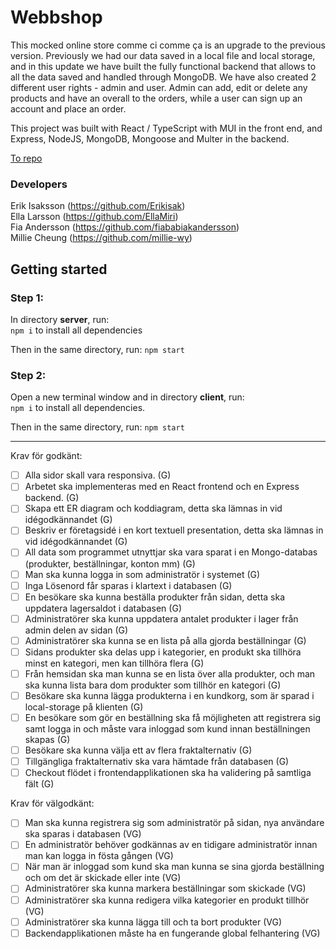 # Webbshop

This mocked online store comme ci comme ça is an upgrade to the previous version. Previously we had our data saved in a local file and local storage, and in this update we have built the fully functional backend that allows to all the data saved and handled through MongoDB. We have also created 2 different user rights - admin and user. Admin can add, edit or delete any products and have an overall to the orders, while a user can sign up an account and place an order.

This project was built with React / TypeScript with MUI in the front end, and Express, NodeJS, MongoDB, Mongoose and Multer in the backend.

[To repo](https://github.com/millie-wy/slutprojekt-webbshop "Webbshop")

### Developers

Erik Isaksson (https://github.com/Erikisak) </br>
Ella Larsson (https://github.com/EllaMiri) </br>
Fia Andersson (https://github.com/fiababiakandersson) </br>
Millie Cheung (https://github.com/millie-wy)

## Getting started

### Step 1:

In directory **server**, run:  
`npm i` to install all dependencies

Then in the same directory, run: `npm start`

### Step 2:

Open a new terminal window and in directory **client**, run:  
`npm i` to install all dependencies.

Then in the same directory, run: `npm start`

---

Krav för godkänt:

- [ ] Alla sidor skall vara responsiva. (G)
- [ ] Arbetet ska implementeras med en React frontend och en Express backend. (G)
- [ ] Skapa ett ER diagram och koddiagram, detta ska lämnas in vid idégodkännandet (G)
- [ ] Beskriv er företagsidé i en kort textuell presentation, detta ska lämnas in vid idégodkännandet (G)
- [ ] All data som programmet utnyttjar ska vara sparat i en Mongo-databas (produkter, beställningar, konton mm) (G)
- [ ] Man ska kunna logga in som administratör i systemet (G)
- [ ] Inga Lösenord får sparas i klartext i databasen (G)
- [ ] En besökare ska kunna beställa produkter från sidan, detta ska uppdatera lagersaldot i databasen (G)
- [ ] Administratörer ska kunna uppdatera antalet produkter i lager från admin delen av sidan (G)
- [ ] Administratörer ska kunna se en lista på alla gjorda beställningar (G)
- [ ] Sidans produkter ska delas upp i kategorier, en produkt ska tillhöra minst en kategori, men kan tillhöra flera (G)
- [ ] Från hemsidan ska man kunna se en lista över alla produkter, och man ska kunna lista bara dom produkter som tillhör en kategori (G)
- [ ] Besökare ska kunna lägga produkterna i en kundkorg, som är sparad i local-storage på klienten (G)
- [ ] En besökare som gör en beställning ska få möjligheten att registrera sig samt logga in och måste vara inloggad som kund innan beställningen skapas (G)
- [ ] Besökare ska kunna välja ett av flera fraktalternativ (G)
- [ ] Tillgängliga fraktalternativ ska vara hämtade från databasen (G)
- [ ] Checkout flödet i frontendapplikationen ska ha validering på samtliga fält (G)

Krav för välgodkänt:

- [ ] Man ska kunna registrera sig som administratör på sidan, nya användare ska sparas i databasen (VG)
- [ ] En administratör behöver godkännas av en tidigare administratör innan man kan logga in fösta gången (VG)
- [ ] När man är inloggad som kund ska man kunna se sina gjorda beställning och om det är skickade eller inte (VG)
- [ ] Administratörer ska kunna markera beställningar som skickade (VG)
- [ ] Administratörer ska kunna redigera vilka kategorier en produkt tillhör (VG)
- [ ] Administratörer ska kunna lägga till och ta bort produkter (VG)
- [ ] Backendapplikationen måste ha en fungerande global felhantering (VG)
